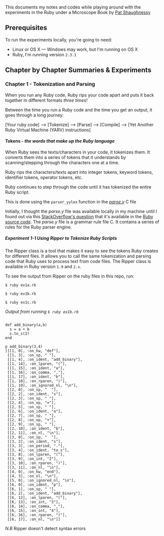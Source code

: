 This documents my notes and codes while playing around with the experiments in the Ruby under a Microscope Book by [Pat Shaughnessy](http://patshaughnessy.net/ruby-under-a-microscope)

## Prerequisites

To run the experiments locally, you're going to need:

  - Linux or OS X — Windows may work, but I'm running on OS X
  - Ruby, I'm running version  `2.3.1`

## Chapter by Chapter Summaries & Experiments
### Chapter 1 - Tokenization and Parsing

When you run any Ruby code, Ruby rips your code apart and puts it back together in different formats _three times!_

Between the time you run a Ruby code and the time you get an output, it goes through a long journey:

[Your ruby code] --> [Tokenize] --> [Parse] --> [Compile] --> [Yet Another Ruby Virtual Machine (YARV) instructions]

#### Tokens - _the words that make up the Ruby language_
When Ruby sees the texts/characters in your code, it tokenizes them.
It converts them into a series of tokens that it understands by scanning/stepping through the characters one at a time.

Ruby rips the characters/texts apart into integer tokens, keyword tokens, identifier tokens, operator tokens, etc.

Ruby continues to step through the code until it has tokenized the entire Ruby script.

This is done using the `parser_yylex` function in the _[parse.y](https://github.com/ruby/ruby/blob/trunk/parse.y)_ C file

Initially, I thought the _parse.y_ file was available locally in my machine until I found out via this [StackOverflow's question](http://stackoverflow.com/questions/34226853/where-can-i-find-rubys-parse-y-file-on-my-system) that it's available in the [Ruby source code](https://github.com/ruby/ruby/blob/trunk/parse.y). The _parse.y_ file is a grammar rule file C. It contains a series of rules for the Ruby parser engine.

##### Experiment 1-1 Using Ripper to Tokenize Ruby Scripts
The Ripper class is a tool that makes it easy to see the tokens Ruby creates for different files. It allows you to call the same tokenization and parsing code that Ruby uses to process text from code files. The Ripper class is available in Ruby version `1.9` and `2.x`.

To see the output from Ripper on the ruby files in this repo, run:

```
$ ruby ex1a.rb

$ ruby ex1b.rb

$ ruby ex1c.rb
```

_Output from running `$ ruby ex1b.rb`_

```

def add_binary(a,b)
  s = a + b
  s.to_s(2)
end

p add_binary(3,4)
[[[1, 0], :on_kw, "def"],
 [[1, 3], :on_sp, " "],
 [[1, 4], :on_ident, "add_binary"],
 [[1, 14], :on_lparen, "("],
 [[1, 15], :on_ident, "a"],
 [[1, 16], :on_comma, ","],
 [[1, 17], :on_ident, "b"],
 [[1, 18], :on_rparen, ")"],
 [[1, 19], :on_ignored_nl, "\n"],
 [[2, 0], :on_sp, "  "],
 [[2, 2], :on_ident, "s"],
 [[2, 3], :on_sp, " "],
 [[2, 4], :on_op, "="],
 [[2, 5], :on_sp, " "],
 [[2, 6], :on_ident, "a"],
 [[2, 7], :on_sp, " "],
 [[2, 8], :on_op, "+"],
 [[2, 9], :on_sp, " "],
 [[2, 10], :on_ident, "b"],
 [[2, 11], :on_nl, "\n"],
 [[3, 0], :on_sp, "  "],
 [[3, 2], :on_ident, "s"],
 [[3, 3], :on_period, "."],
 [[3, 4], :on_ident, "to_s"],
 [[3, 8], :on_lparen, "("],
 [[3, 9], :on_int, "2"],
 [[3, 10], :on_rparen, ")"],
 [[3, 11], :on_nl, "\n"],
 [[4, 0], :on_kw, "end"],
 [[4, 3], :on_nl, "\n"],
 [[5, 0], :on_ignored_nl, "\n"],
 [[6, 0], :on_ident, "p"],
 [[6, 1], :on_sp, " "],
 [[6, 2], :on_ident, "add_binary"],
 [[6, 12], :on_lparen, "("],
 [[6, 13], :on_int, "3"],
 [[6, 14], :on_comma, ","],
 [[6, 15], :on_int, "4"],
 [[6, 16], :on_rparen, ")"],
 [[6, 17], :on_nl, "\n"]]
```

*N.B* Ripper doesn't detect syntax errors

